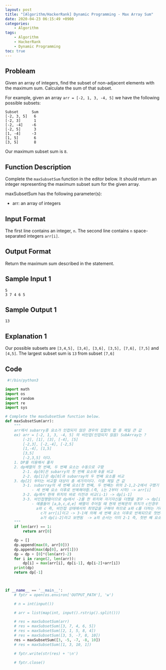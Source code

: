 ```yaml
---
layout: post
title: "[Algorithm/HackerRank] Dynamic Programming - Max Array Sum"
date: 2020-04-23 06:15:49 +0900
categories: 
    - Algorithm
tags:
    - Algorithm
    - HackerRank
    - Dynamic Programming
toc: true
---
```


<!-- more -->


## Probleam
Given an array of integers, find the subset of non-adjacent elements with the maximum sum. Calculate the sum of that subset.

For example, given an array `arr = [-2, 1, 3, -4, 5]` we have the following possible subsets:
```
Subset      Sum
[-2, 3, 5]   6
[-2, 3]      1
[-2, -4]    -6
[-2, 5]      3
[1, -4]     -3
[1, 5]       6
[3, 5]       8
```

Our maximum subset sum is `8`.

## Function Description
Complete the `maxSubsetSum` function in the editor below. It should return an integer representing the maximum subset sum for the given array.

maxSubsetSum has the following parameter(s):
- arr: an array of integers

## Input Format
The first line contains an integer, `n`.
The second line contains `n` space-separated integers `arr[i]`.

## Output Format
Return the maximum sum described in the statement.

## Sample Input 1
```
5
3 7 4 6 5
```


## Sample Output 1
```
13
```


## Explanation 1
Our possible subsets are `[3,4,5], [3,4], [3,6], [3,5], [7,6], [7,5]` and `[4,5]`. The largest subset sum is `13` from subset `[7,6]`

## Code

```python
 #!/bin/python3

import math
import os
import random
import re
import sys

# Complete the maxSubsetSum function below.
def maxSubsetSum(arr):
    """
    arr에서 subarry중 요소가 인접되지 않은 경우의 집합의 합 중 제일 큰 값
    ex) arr = [-2, 1, 3, -4, 5] 의 비인접(인접되지 않음) SubArray는 ?
        [-2], [1], [3], [-4], [5]
        [-2,3], [-2,-4], [-2,5]
        [1,-4], [1,5]
        [3,5]
        [-2,3,5] 이다.    
    1. DP를 이용해서 풀자
    2. dp배열의 첫 번째, 두 번째 요소는 수동으로 구함
        2-1. dp[0]은 subarry의 첫 번째 요소와 0을 비교
        2-2. dp[1]은 dp[0]과 subarray의 두 번째 요소를 비교
    3. dp[2] 부터는 비교할 대상이 총 세가지이다. 이중 제일 큰 값
        3-1. subarray의 세 번째 요소(첫 번째, 두 번째는 위의 2-1,2-2에서 구했기 때문)
            - 세 번째 요소 이후로 반복해야함.(즉, i는 2부터 시작) -> arr[i]
        3-2. dp에서 현재 위치의 바로 이전과 비교(i-1) -> dp[i-1]
        3-3. 비인접행렬이므로 dp에서 -2를 한 위치와 자기자신을 더했을 경우 -> dp[i-2]+arr[i]
            - 예를들어 [a,b,c,d,e] 배열이 주어질 때 현재 반복문의 위치가 c인경우 
              a와 c 즉, 비인접 상태에서의 최댓값을 구해야 하므로 a와 c를 더하는 거라고 보면 됨.
                c가 arr[i]이고 -> 3-1에 의해 세 번째 요소 이후로 반복되므로 첫번째 순환에서는 값이 2임(0, 1, 2)
                a가 dp[i-2]라고 보면됨  -> a의 순서는 이미 2-1 즉, 첫번 째 요소를 비교한 최댓값이므로.
    """
    if len(arr) == 1:
        return arr[0]

    dp = []
    dp.append(max(0, arr[0]))
    dp.append(max(dp[0], arr[1]))
    dp = dp + [0]*(len(arr)-2)
    for i in range(2, len(arr)):
        dp[i] = max(arr[i], dp[i-1], dp[i-2]+arr[i])
    print(dp)
    return dp[-1]

    

if __name__ == '__main__':
    # fptr = open(os.environ['OUTPUT_PATH'], 'w')

    # n = int(input())

    # arr = list(map(int, input().rstrip().split()))

    # res = maxSubsetSum(arr)
    # res = maxSubsetSum([3, 7, 4, 6, 5])
    # res = maxSubsetSum([2, 1, 5, 8, 4])
    # res = maxSubsetSum([3, 5, -7, 8, 10])
    res = maxSubsetSum([3, -5, -7, -8, 10])
    # res = maxSubsetSum([1, 3, 10, 1])

    # fptr.write(str(res) + '\n')

    # fptr.close()

```
